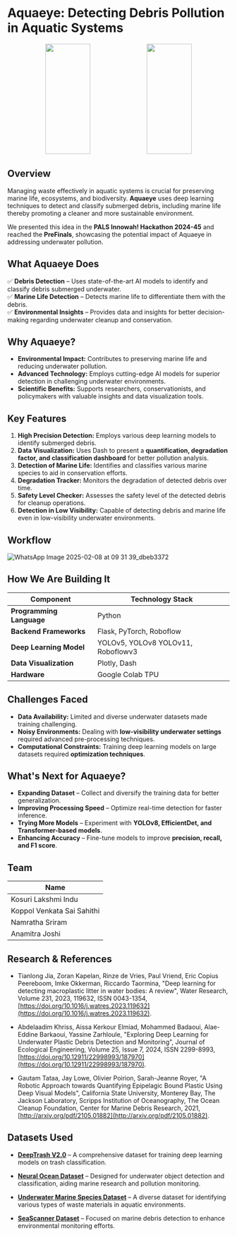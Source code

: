 # Aquaeye: Detecting Debris Pollution in Aquatic Systems  

<p align="center">
    <img src="https://github.com/user-attachments/assets/8918405f-55c9-4299-9655-64c3efdf0d04" width="45%" height="250px" style="object-fit: cover;">
    <img src="https://github.com/user-attachments/assets/cf2e3094-09a9-454e-aa76-e1d3f62c1eac" width="45%" height="250px" style="object-fit: cover;">
</p>

## Overview  

Managing waste effectively in aquatic systems is crucial for preserving marine life, ecosystems, and biodiversity. **Aquaeye** uses deep learning techniques to detect and classify submerged debris, including marine life thereby promoting a cleaner and more sustainable environment.  

We presented this idea in the **PALS Innowah! Hackathon 2024-45** and reached the **PreFinals**, showcasing the potential impact of Aquaeye in addressing underwater pollution.

## What Aquaeye Does  

✅ **Debris Detection** – Uses state-of-the-art AI models to identify and classify debris submerged underwater.  
✅ **Marine Life Detection** – Detects marine life to differentiate them with the debris.  
✅ **Environmental Insights** – Provides data and insights for better decision-making regarding underwater cleanup and conservation.  

## Why Aquaeye?  

- **Environmental Impact:** Contributes to preserving marine life and reducing underwater pollution.  
- **Advanced Technology:** Employs cutting-edge AI models for superior detection in challenging underwater environments.  
- **Scientific Benefits:** Supports researchers, conservationists, and policymakers with valuable insights and data visualization tools.  
## Key Features  

1. **High Precision Detection:** Employs various deep learning models to identify submerged debris.  
2. **Data Visualization:** Uses Dash to present a **quantification, degradation factor, and classification dashboard** for better pollution analysis.  
3. **Detection of Marine Life:** Identifies and classifies various marine species to aid in conservation efforts.  
4. **Degradation Tracker:** Monitors the degradation of detected debris over time.  
5. **Safety Level Checker:** Assesses the safety level of the detected debris for cleanup operations.  
6. **Detection in Low Visibility:** Capable of detecting debris and marine life even in low-visibility underwater environments.  

## Workflow

![WhatsApp Image 2025-02-08 at 09 31 39_dbeb3372](https://github.com/user-attachments/assets/8977f0fd-4a72-4354-b9f6-c9b047b1a1a8)


## How We Are Building It  

| **Component**           | **Technology Stack**                          |
|------------------------|----------------------------------------------|
| **Programming Language** | Python                                      |
| **Backend Frameworks**   | Flask, PyTorch, Roboflow                    |
| **Deep Learning Model**  | YOLOv5, YOLOv8 YOLOv11, Roboflowv3          |
| **Data Visualization**   | Plotly, Dash                                |
| **Hardware**             | Google Colab TPU                            |

## Challenges Faced  

- **Data Availability:** Limited and diverse underwater datasets made training challenging.  
- **Noisy Environments:** Dealing with **low-visibility underwater settings** required advanced pre-processing techniques.  
- **Computational Constraints:** Training deep learning models on large datasets required **optimization techniques**.  

## What's Next for Aquaeye?  

- **Expanding Dataset** – Collect and diversify the training data for better generalization.  
- **Improving Processing Speed** – Optimize real-time detection for faster inference.  
- **Trying More Models** – Experiment with **YOLOv8, EfficientDet, and Transformer-based models**.  
- **Enhancing Accuracy** – Fine-tune models to improve **precision, recall, and F1 score**.

## Team

| **Name**           | 
|--------------------|
| Kosuri Lakshmi Indu          | 
| Koppol Venkata Sai Sahithi         |
| Namratha Sriram      |  
| Anamitra Joshi          | 

## Research & References

- Tianlong Jia, Zoran Kapelan, Rinze de Vries, Paul Vriend, Eric Copius Peereboom, Imke Okkerman, Riccardo Taormina, "Deep learning for detecting macroplastic litter in water bodies: A review", Water Research, Volume 231, 2023, 119632, ISSN 0043-1354, [https://doi.org/10.1016/j.watres.2023.119632](https://doi.org/10.1016/j.watres.2023.119632).  

- Abdelaadim Khriss, Aissa Kerkour Elmiad, Mohammed Badaoui, Alae-Eddine Barkaoui, Yassine Zarhloule, "Exploring Deep Learning for Underwater Plastic Debris Detection and Monitoring", Journal of Ecological Engineering, Volume 25, Issue 7, 2024, ISSN 2299-8993, [https://doi.org/10.12911/22998993/187970](https://doi.org/10.12911/22998993/187970).  

- Gautam Tataa, Jay Lowe, Olivier Poirion, Sarah-Jeanne Royer, "A Robotic Approach towards Quantifying Epipelagic Bound Plastic Using Deep Visual Models", California State University, Monterey Bay, The Jackson Laboratory, Scripps Institution of Oceanography, The Ocean Cleanup Foundation, Center for Marine Debris Research, 2021, [http://arxiv.org/pdf/2105.01882](http://arxiv.org/pdf/2105.01882).  

## Datasets Used  

- **[DeepTrash V2.0](https://universe.roboflow.com/yolov5-thesis-paper/deeptrash-v2.0/dataset/4)** – A comprehensive dataset for training deep learning models on trash classification.  

- **[Neural Ocean Dataset](https://universe.roboflow.com/neural-ocean/neural_ocean)** – Designed for underwater object detection and classification, aiding marine research and pollution monitoring.  

- **[Underwater Marine Species Dataset](https://universe.roboflow.com/california-state-university-east-bay-wkf0d/underwater-marine-species/model/6)** – A diverse dataset for identifying various types of waste materials in aquatic environments.  

- **[SeaScanner Dataset](https://universe.roboflow.com/hbjl/seascanner)** – Focused on marine debris detection to enhance environmental monitoring efforts.



